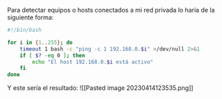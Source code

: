 Para detectar equipos o hosts conectados a mi red privada lo haría de la siguiente forma:
```bash
#!/bin/bash

for i in {1..255}; do
    timeout 1 bash -c "ping -c 1 192.168.0.$i" >/dev/null 2>&1
    if [ $? -eq 0 ]; then
        echo "El host 192.168.0.$i está activo"
    fi
done
```
Y este sería el resultado:
![[Pasted image 20230414123535.png]]
